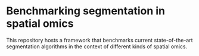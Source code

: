 # Benchmarking segmentation in spatial omics

This repository hosts a framework that benchmarks current state-of-the-art segmentation algorithms in the context of different kinds of spatial omics.
